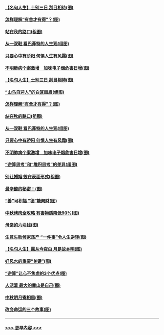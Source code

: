 #### [【名句人生】士别三日 刮目相待(图)](../pages/p8/906988.md?t=09150944) 
#### [怎样理解“有舍才有得”？(图)](../pages/p8/906872.md?t=09150944) 
#### [站在秋的路口(组图)](../pages/p8/906914.md?t=09150944) 
#### [从一双鞋 看巴菲特的人生观(组图)](../pages/p8/907311.md?t=09150944) 
#### [只要心中有骄阳 何惧人生有风霜(图)](../pages/p8/907320.md?t=09150944) 
#### [不明肺病个案激增　加味电子烟危害日增(图)](../pages/p8/907307.md?t=09150944) 
#### [【名句人生】士别三日 刮目相待(图)](../pages/p8/906988.md?t=09150944) 
#### [“山鸟自迎人”的白耳画眉(组图)](../pages/p8/907332.md?t=09150944) 
#### [怎样理解“有舍才有得”？(图)](../pages/p8/906872.md?t=09150944) 
#### [站在秋的路口(组图)](../pages/p8/906914.md?t=09150944) 
#### [从一双鞋 看巴菲特的人生观(组图)](../pages/p8/907311.md?t=09150944) 
#### [只要心中有骄阳 何惧人生有风霜(图)](../pages/p8/907320.md?t=09150944) 
#### [不明肺病个案激增　加味电子烟危害日增(图)](../pages/p8/907307.md?t=09150944) 
#### [“逆算思考”和“堆积思考”的差异(组图)](../pages/p8/907229.md?t=09150944) 
#### [别让婚姻 毁在表面形式(组图)](../pages/p8/907118.md?t=09150944) 
#### [最辛酸的秘密！(图)](../pages/p8/906327.md?t=09150944) 
#### [“善”可积福 “德”能聚财(图)](../pages/p8/906906.md?t=09150944) 
#### [中秋烤肉全攻略 有害物质降低90%(图)](../pages/p8/907227.md?t=09150944) 
#### [母亲的六块钱(图)](../pages/p8/907107.md?t=09150944) 
#### [生意失败倾家荡产 “一件事”令人生逆转(图)](../pages/p8/907101.md?t=09150944) 
#### [【名句人生】露从今夜白 月是故乡明(图)](../pages/p8/906558.md?t=09150944) 
#### [好风水的重要“关键”(图)](../pages/p8/907087.md?t=09150944) 
#### [“逆算”让心不焦虑的3个优点(图)](../pages/p8/907070.md?t=09150944) 
#### [人活着 最大的靠山是自己(图)](../pages/p8/906329.md?t=09150944) 
#### [中秋明月寄相思(图)](../pages/p8/906932.md?t=09150944) 
#### [改变命运的三个故事(图)](../pages/p8/906257.md?t=09150944) 

----
#### [ >>> 更早内容 <<< ](../indexes/p8-earlier.md)
